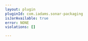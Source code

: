 ```yaml
---
layout: plugin
pluginId: com.iadams.sonar-packaging
isJarAvailable: true
error: NONE
violations: []

---
```

